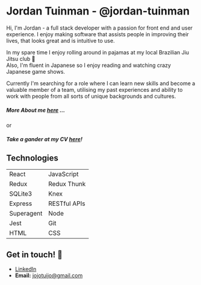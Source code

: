 # Jordan Tuinman - @jordan-tuinman
 
Hi, I'm Jordan - a full stack developer with a passion for front end and user experience. I enjoy making software that assists people in improving their lives, that looks great and is intuitive to use. 

In my spare time I enjoy rolling around in pajamas at my local Brazilian Jiu Jitsu club 🥋    
Also, I'm fluent in Japanese so I enjoy reading and watching crazy Japanese game shows. 

Currently I'm searching for a role where I can learn new skills and become a valuable member of a team, utilising my past experiences and ability to work with people from all sorts of unique backgrounds and cultures. 

##### More About me [here]() ...
or
##### Take a gander at my CV [here](./cv.md)!

## Technologies
<table border="0">
 <tr>
    <td>React</td>
    <td>JavaScript</td>
 </tr>
 <tr>
    <td>Redux</td>
    <td>Redux Thunk</td>
 </tr>
 <tr>
    <td>SQLite3</td>
    <td>Knex</td>
 </tr>
 <tr>
    <td>Express</td>
    <td>RESTful APIs</td>
 </tr>
 <tr>
    <td>Superagent</td>
    <td>Node</td>
 </tr>
 <tr>
    <td>Jest</td>
    <td>Git</td>
 </tr>
 <tr>
    <td>HTML</td>
    <td>CSS</td>
 </tr>
</table>

## Get in touch! 🤙

* [LinkedIn](https://www.linkedin.com/in/jordan-tuinman/)       
* __Email:__ jojotuijo@gmail.com   
